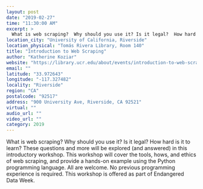 ```yaml
---
layout: post
date: "2019-02-27"
time: "11:30:00 AM"
excerpt: >
  What is web scraping?  Why should you use it? Is it legal?  How hard is it to learn? These questions and more will be explored (and answered...
location_city: "University of California, Riverside"
location_physical: "Tomás Rivera Library, Room 140"
title: "Introduction to Web Scraping"
author: "Katherine Koziar"
website: "https://library.ucr.edu/about/events/introduction-to-web-scraping"
email: ""
latitude: "33.972643"
longitude: "-117.327482"
locality: "Riverside"
region: "CA"
postalcode: "92517"
address: "900 University Ave, Riverside, CA 92521"
virtual: ""
audio_url: ""
video_url: ""
category: 2019
---
```


What is web scraping?  Why should you use it? Is it legal?  How hard is it to learn? These questions and more will be explored (and answered) in this introductory workshop. This workshop will cover the tools, hows, and ethics of web scraping, and provide a hands-on example using the Python programming language.  All are welcome.  No previous programming experience is required.
This workshop is offered as part of Endangered Data Week.
